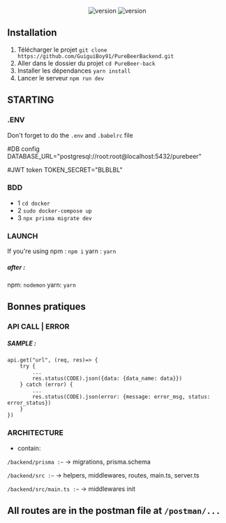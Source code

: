 <center>

![version](https://img.shields.io/badge/Version-0.0.3-green?style=plastic) ![version](https://img.shields.io/badge/Contributors-2-green?style=plastic&logo=github)

</center>

## Installation

1. Télécharger le projet `git clone https://github.com/GuiguiBoy91/PureBeerBackend.git`
2. Aller dans le dossier du projet `cd PureBeer-back`
3. Installer les dépendances `yarn install`
4. Lancer le serveur `npm run dev`

## STARTING

### .ENV

Don't forget to do the `.env` and `.babelrc` file

#DB config
DATABASE_URL="postgresql://root:root@localhost:5432/purebeer"

#JWT token
TOKEN_SECRET="BLBLBL"


### BDD

- 1 `cd docker`
- 2 `sudo docker-compose up`
- 3 `npx prisma migrate dev`

### LAUNCH

If you're using npm : `npm i`
yarn : `yarn`

##### after :

npm: `nodemon`
yarn: `yarn`


## Bonnes pratiques

### API CALL | ERROR

##### SAMPLE :

```
api.get("url", (req, res)=> {
    try {
        ...
        res.status(CODE).json({data: {data_name: data}})
    } catch (error) {
        ...
        res.status(CODE).json(error: {message: error_msg, status: error_status})
    }
})
```

### ARCHITECTURE

- contain:

`/backend/prisma :~` -> migrations, prisma.schema

`/backend/src :~` -> helpers, middlewares, routes, main.ts, server.ts

`/backend/src/main.ts :~` -> middlewares init

## All routes are in the postman file at `/postman/...`